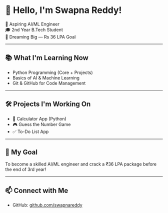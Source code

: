 # 👋 Hello, I'm Swapna Reddy!

🚀 Aspiring AI/ML Engineer  
🎓 2nd Year B.Tech Student  
🎯 Dreaming Big — Rs 36 LPA Goal  

---

## 📚 What I'm Learning Now
- Python Programming (Core + Projects)
- Basics of AI & Machine Learning
- Git & GitHub for Code Management

---

## 🛠 Projects I'm Working On
- 🔢 Calculator App (Python)
- 🎮 Guess the Number Game
- ✅ To-Do List App

---

## 🧠 My Goal
To become a skilled AI/ML engineer and crack a ₹36 LPA package before the end of 3rd year!

---

## 📫 Connect with Me
- GitHub: [github.com/swapnareddy](https://github.com/swapnareddy)
